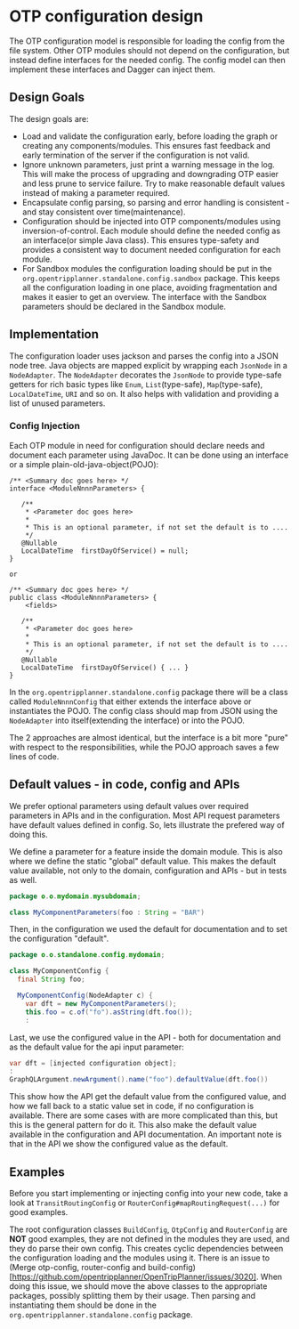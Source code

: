 # OTP configuration design

The OTP configuration model is responsible for loading the config from the file system. Other OTP
modules should not depend on the configuration, but instead define interfaces for the needed config.
The config model can then implement these interfaces and Dagger can inject them.


## Design Goals

The design goals are:

- Load and validate the configuration early, before loading the graph or creating any
  components/modules. This ensures fast feedback and early termination of the server if the
  configuration is not valid.
- Ignore unknown parameters, just print a warning message in the log. This will make the process of
  upgrading and downgrading OTP easier and less prune to service failure. Try to make reasonable
  default values instead of making a parameter required.
- Encapsulate config parsing, so parsing and error handling is consistent - and stay consistent over
  time(maintenance).
- Configuration should be injected into OTP components/modules using inversion-of-control. Each
  module should define the needed config as an interface(or simple Java class). This ensures
  type-safety and provides a consistent way to document needed configuration for each module.
- For Sandbox modules the configuration loading should be put in the
  `org.opentripplanner.standalone.config.sandbox` package. This keeps all the configuration loading
  in one place, avoiding fragmentation and makes it easier to get an overview. The interface with 
  the Sandbox parameters should be declared in the Sandbox module.


## Implementation

The configuration loader uses jackson and parses the config into a JSON node tree. Java objects are
mapped explicit by wrapping each `JsonNode` in a `NodeAdapter`. The `NodeAdapter` decorates the 
`JsonNode` to provide type-safe getters for rich basic types like `Enum`, `List`(type-safe), 
`Map`(type-safe), `LocalDateTime`, `URI` and so on. It also helps with validation and providing a 
list of unused parameters.


### Config Injection

Each OTP module in need for configuration should declare needs and document each parameter using
JavaDoc. It can be done using an interface or a simple plain-old-java-object(POJO):

```
/** <Summary doc goes here> */
interface <ModuleNnnnParameters> {

   /** 
    * <Parameter doc goes here>  
    *
    * This is an optional parameter, if not set the default is to ....
    */
   @Nullable
   LocalDateTime  firstDayOfService() = null; 
}

or 

/** <Summary doc goes here> */
public class <ModuleNnnnParameters> {
    <fields>

   /** 
    * <Parameter doc goes here>  
    *
    * This is an optional parameter, if not set the default is to ....
    */
   @Nullable
   LocalDateTime  firstDayOfService() { ... } 
}
```

In the `org.opentripplanner.standalone.config` package there will be a class called
`ModuleNnnnConfig` that either extends the interface above or instantiates the POJO. The config
class should map from JSON using the `NodeAdapter` into itself(extending the interface)
or into the POJO.

The 2 approaches are almost identical, but the interface is a bit more "pure" with respect to the
responsibilities, while the POJO approach saves a few lines of code.

## Default values - in code, config and APIs

We prefer optional parameters using default values over required parameters in APIs and in the 
configuration. Most API request parameters have default values defined in config. So, lets 
illustrate the prefered way of doing this.

We define a parameter for a feature inside the domain module. This is also where we define the 
static "global" default value. This makes the default value available, not only to the domain,
configuration and APIs - but in tests as well.

```Java
package o.o.mydomain.mysubdomain;

class MyComponentParameters(foo : String = "BAR")
```

Then, in the configuration we used the default for documentation and to set the configuration 
"default".

```Java
package o.o.standalone.config.mydomain;

class MyComponentConfig {
  final String foo;

  MyComponentConfig(NodeAdapter c) {
    var dft = new MyComponentParameters();
    this.foo = c.of("fo").asString(dft.foo());
    :
```

Last, we use the configured value in the API - both for documentation and as the default value 
for the api input parameter:

```Java
var dft = [injected configuration object];
:
GraphQLArgument.newArgument().name("foo").defaultValue(dft.foo())
```

This show how the API get the default value from the configured value, and how we fall back to a
static value set in code, if no configuration is available. There are some cases with are more 
complicated than this, but this is the general pattern for do it. This also make the default 
value available in the configuration and API documentation. An important note is that in the 
API we show the configured value as the default.


## Examples

Before you start implementing or injecting config into your new code, take a look at
`TransitRoutingConfig` or `RouterConfig#mapRoutingRequest(...)` for good examples.

The root configuration classes `BuildConfig`, `OtpConfig` and `RouterConfig` are **NOT** good
examples, they are not defined in the modules they are used, and they do parse their own config.
This creates cyclic dependencies between the configuration loading and the modules using it. There
is an issue to (Merge otp-config, router-config and
build-config)[https://github.com/opentripplanner/OpenTripPlanner/issues/3020]. When doing this
issue, we should move the above classes to the appropriate packages, possibly splitting them by
their usage. Then parsing and instantiating them should be done in the
`org.opentripplanner.standalone.config` package.
